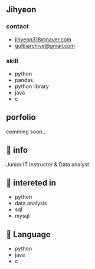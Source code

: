 ## Jihyeon

### contact
- jihyeon318@naver.com
- gulbiarchive@gmail.com

### skill
- python
- pandas
- python library
- java
- c

## porfolio
comming soon...

## 📱 info
Junior IT Instructor & Data analyst

## 🎁 intereted in
- python
- data analysis
- sql
- mysql

## 📖 Language
- python
- java
- c
